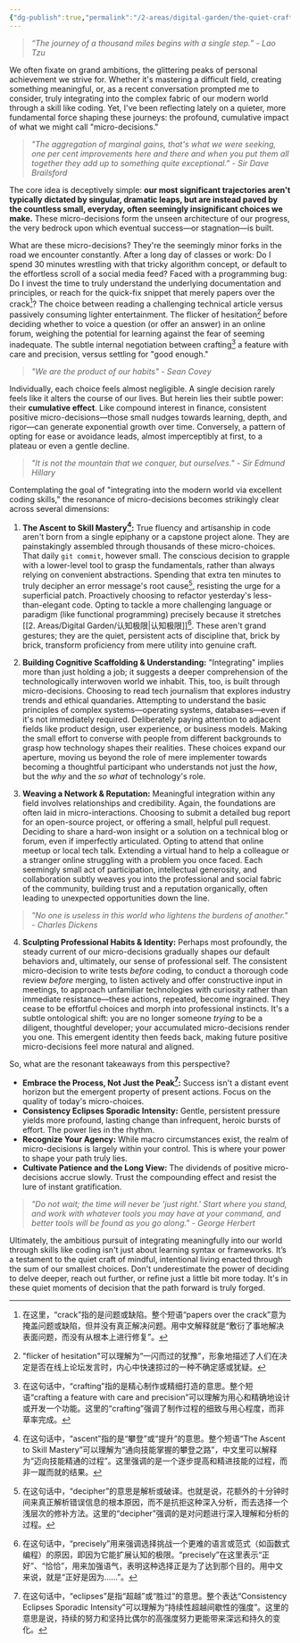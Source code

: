 ```yaml
---
{"dg-publish":true,"permalink":"/2-areas/digital-garden/the-quiet-craft-how-micro-decisions-forge-our-path-especially-in-code/"}
---
```




> *“The journey of a thousand miles begins with a single step.” - Lao Tzu*

We often fixate on grand ambitions, the glittering peaks of personal achievement we strive for. Whether it's mastering a difficult field, creating something meaningful, or, as a recent conversation prompted me to consider, truly integrating into the complex fabric of our modern world through a skill like coding. Yet, I've been reflecting lately on a quieter, more fundamental force shaping these journeys: the profound, cumulative impact of what we might call "micro-decisions."
> *"The aggregation of marginal gains, that's what we were seeking, one per cent improvements here and there and when you put them all together they add up to something quite exceptional." - Sir Dave Brailsford*

The core idea is deceptively simple: **our most significant trajectories aren't typically dictated by singular, dramatic leaps, but are instead paved by the countless small, everyday, often seemingly insignificant choices we make.** These micro-decisions form the unseen architecture of our progress, the very bedrock upon which eventual success—or stagnation—is built.

What are these micro-decisions? They're the seemingly minor forks in the road we encounter constantly. After a long day of classes or work: Do I spend 30 minutes wrestling with that tricky algorithm concept, or default to the effortless scroll of a social media feed? Faced with a programming bug: Do I invest the time to truly understand the underlying documentation and principles, or reach for the quick-fix snippet that merely papers over the crack[^2]? The choice between reading a challenging technical article versus passively consuming lighter entertainment. The flicker of hesitation[^3] before deciding whether to voice a question (or offer an answer) in an online forum, weighing the potential for learning against the fear of seeming inadequate. The subtle internal negotiation between crafting[^4] a feature with care and precision, versus settling for "good enough."

> *"We are the product of our habits" - Sean Covey*

Individually, each choice feels almost negligible. A single decision rarely feels like it alters the course of our lives. But herein lies their subtle power: their **cumulative effect**. Like compound interest in finance, consistent positive micro-decisions—those small nudges towards learning, depth, and rigor—can generate exponential growth over time. Conversely, a pattern of opting for ease or avoidance leads, almost imperceptibly at first, to a plateau or even a gentle decline.

> *"It is not the mountain that we conquer, but ourselves." - Sir Edmund Hillary*

Contemplating the goal of "integrating into the modern world via excellent coding skills," the resonance of micro-decisions becomes strikingly clear across several dimensions:

1.  **The Ascent to Skill Mastery[^5]:** True fluency and artisanship in code aren't born from a single epiphany or a capstone project alone. They are painstakingly assembled through thousands of these micro-choices. That daily `git commit`, however small. The conscious decision to grapple with a lower-level tool to grasp the fundamentals, rather than always relying on convenient abstractions. Spending that extra ten minutes to truly decipher an error message's root cause[^6], resisting the urge for a superficial patch. Proactively choosing to refactor yesterday's less-than-elegant code. Opting to tackle a more challenging language or paradigm (like functional programming) precisely because it stretches [[2. Areas/Digital Garden/认知极限\|认知极限]][^7]. These aren't grand gestures; they are the quiet, persistent acts of discipline that, brick by brick, transform proficiency from mere utility into genuine craft.

2.  **Building Cognitive Scaffolding & Understanding:** "Integrating" implies more than just holding a job; it suggests a deeper comprehension of the technologically interwoven world we inhabit. This, too, is built through micro-decisions. Choosing to read tech journalism that explores industry trends and ethical quandaries. Attempting to understand the basic principles of complex systems—operating systems, databases—even if it's not immediately required. Deliberately paying attention to adjacent fields like product design, user experience, or business models. Making the small effort to converse with people from different backgrounds to grasp how technology shapes their realities. These choices expand our aperture, moving us beyond the role of mere implementer towards becoming a thoughtful participant who understands not just the *how*, but the *why* and the *so what* of technology's role.

3.  **Weaving a Network & Reputation:** Meaningful integration within any field involves relationships and credibility. Again, the foundations are often laid in micro-interactions. Choosing to submit a detailed bug report for an open-source project, or offering a small, helpful pull request. Deciding to share a hard-won insight or a solution on a technical blog or forum, even if imperfectly articulated. Opting to attend that online meetup or local tech talk. Extending a virtual hand to help a colleague or a stranger online struggling with a problem you once faced. Each seemingly small act of participation, intellectual generosity, and collaboration subtly weaves you into the professional and social fabric of the community, building trust and a reputation organically, often leading to unexpected opportunities down the line.

> *"No one is useless in this world who lightens the burdens of another." - Charles Dickens*

4.  **Sculpting Professional Habits & Identity:** Perhaps most profoundly, the steady current of our micro-decisions gradually shapes our default behaviors and, ultimately, our sense of professional self. The consistent micro-decision to write tests *before* coding, to conduct a thorough code review *before* merging, to listen actively and offer constructive input in meetings, to approach unfamiliar technologies with curiosity rather than immediate resistance—these actions, repeated, become ingrained. They cease to be effortful choices and morph into professional instincts. It's a subtle ontological shift: you are no longer someone *trying* to be a diligent, thoughtful developer; your accumulated micro-decisions render you one. This emergent identity then feeds back, making future positive micro-decisions feel more natural and aligned.

So, what are the resonant takeaways from this perspective?

*   **Embrace the Process, Not Just the Peak[^1]:** Success isn't a distant event horizon but the emergent property of present actions. Focus on the quality of today's micro-choices.
*   **Consistency Eclipses Sporadic Intensity:** Gentle, persistent pressure yields more profound, lasting change than infrequent, heroic bursts of effort. The power lies in the rhythm.
*   **Recognize Your Agency:** While macro circumstances exist, the realm of micro-decisions is largely within your control. This is where your power to shape your path truly lies.
*   **Cultivate Patience and the Long View:** The dividends of positive micro-decisions accrue slowly. Trust the compounding effect and resist the lure of instant gratification.

> *"Do not wait; the time will never be 'just right.' Start where you stand, and work with whatever tools you may have at your command, and better tools will be found as you go along." - George Herbert*

Ultimately, the ambitious pursuit of integrating meaningfully into our world through skills like coding isn't just about learning syntax or frameworks. It’s a testament to the quiet craft of mindful, intentional living enacted through the sum of our smallest choices. Don't underestimate the power of deciding to delve deeper, reach out further, or refine just a little bit more today. It's in these quiet moments of decision that the path forward is truly forged.


[^1]: 在这句话中，“eclipses”是指“超越”或“胜过”的意思。整个表达“Consistency Eclipses Sporadic Intensity”可以理解为“持续性超越间歇性的强度”。这里的意思是说，持续的努力和坚持比偶尔的高强度努力更能带来深远和持久的变化。

[^2]: 在这里，“crack”指的是问题或缺陷。整个短语“papers over the crack”意为掩盖问题或缺陷，但并没有真正解决问题。用中文解释就是“敷衍了事地解决表面问题，而没有从根本上进行修复”。

[^3]: "flicker of hesitation"可以理解为“一闪而过的犹豫”，形象地描述了人们在决定是否在线上论坛发言时，内心中快速掠过的一种不确定感或犹疑。

[^4]: 在这句话中，“crafting”指的是精心制作或精细打造的意思。整个短语“crafting a feature with care and precision”可以理解为用心和精确地设计或开发一个功能。这里的“crafting”强调了制作过程的细致与用心程度，而非草率完成。

[^5]: 在这句话中，“ascent”指的是“攀登”或“提升”的意思。整个短语“The Ascent to Skill Mastery”可以理解为“通向技能掌握的攀登之路”，中文里可以解释为“迈向技能精通的过程”。这里强调的是一个逐步提高和精进技能的过程，而非一蹴而就的结果。

[^6]: 在这句话中，“decipher”的意思是解析或破译。也就是说，花额外的十分钟时间来真正解析错误信息的根本原因，而不是抗拒这种深入分析，而去选择一个浅层次的修补方法。这里的“decipher”强调的是对问题进行深入理解和分析的过程。

[^7]: 在这句话中，“precisely”用来强调选择挑战一个更难的语言或范式（如函数式编程）的原因，即因为它能扩展认知的极限。“precisely”在这里表示“正好”、“恰恰”，用来加强语气，表明这种选择正是为了达到那个目的。用中文来说，就是“正好是因为……”。
